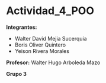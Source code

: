 # Actividad_4_POO
**Integrantes:**

- Walter David Mejia Sucerquia
- Boris Oliver Quintero
- Yeison Rivera Morales

**Profesor:**
 Walter Hugo Arboleda Mazo

**Grupo 3**
